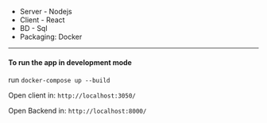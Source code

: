 - Server - Nodejs
- Client - React
- BD - Sql 
- Packaging: Docker

---

#### To run the app in development mode

run `docker-compose up --build`

Open client in: `http://localhost:3050/`

Open Backend in: `http://localhost:8000/`
